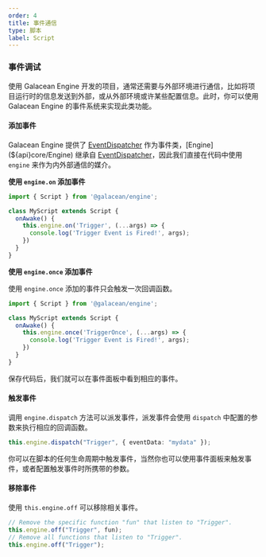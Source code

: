 ```yaml
---
order: 4
title: 事件通信
type: 脚本
label: Script
---
```


### 事件调试

使用 Galacean Engine 开发的项目，通常还需要与外部环境进行通信，比如将项目运行时的信息发送到外部，或从外部环境或许某些配置信息。此时，你可以使用 Galacean Engine 的事件系统来实现此类功能。

#### 添加事件

Galacean Engine 提供了 [EventDispatcher](${api}core/EventDispatcher) 作为事件类，[Engine](${api}core/Engine) 继承自 [EventDispatcher](${api}core/EventDispatcher)，因此我们直接在代码中使用 `engine` 来作为内外部通信的媒介。

**使用 `engine.on` 添加事件**

```ts
import { Script } from '@galacean/engine';

class MyScript extends Script {
  onAwake() {
    this.engine.on('Trigger', (...args) => {
      console.log('Trigger Event is Fired!', args);
    })
  }
}
```

**使用 `engine.once` 添加事件**

使用 `engine.once` 添加的事件只会触发一次回调函数。

```ts
import { Script } from '@galacean/engine';

class MyScript extends Script {
  onAwake() {
    this.engine.once('TriggerOnce', (...args) => {
      console.log('Trigger Event is Fired!', args);
    })
  }
}
```

保存代码后，我们就可以在事件面板中看到相应的事件。

#### 触发事件

调用 `engine.dispatch` 方法可以派发事件，派发事件会使用 `dispatch` 中配置的参数来执行相应的回调函数。

```ts
this.engine.dispatch("Trigger", { eventData: "mydata" });
```

你可以在脚本的任何生命周期中触发事件，当然你也可以使用事件面板来触发事件，或者配置触发事件时所携带的参数。

#### 移除事件

使用 `this.engine.off` 可以移除相关事件。

```ts
// Remove the specific function "fun" that listen to "Trigger".
this.engine.off("Trigger", fun);
// Remove all functions that listen to "Trigger".
this.engine.off("Trigger");
```